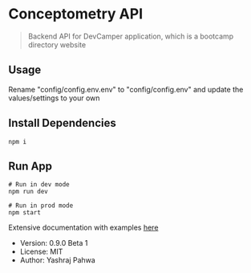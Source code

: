 # Conceptometry API

> Backend API for DevCamper application, which is a bootcamp directory website

## Usage

Rename "config/config.env.env" to "config/config.env" and update the values/settings to your own

## Install Dependencies

```
npm i
```

## Run App

```
# Run in dev mode
npm run dev

# Run in prod mode
npm start
```

Extensive documentation with examples [here](https://conceptometry-api-docs.netlify.app)

- Version: 0.9.0 Beta 1
- License: MIT
- Author: Yashraj Pahwa
